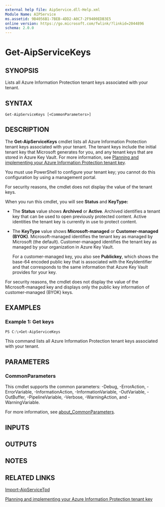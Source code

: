 ```yaml
---
external help file: AipService.dll-Help.xml
Module Name: AIPService
ms.assetid: 9B4056B1-7BEB-4DD2-A0C7-2F9400EDB3E5
online version: https://go.microsoft.com/fwlink/?linkid=2044896
schema: 2.0.0
---
```


# Get-AipServiceKeys

## SYNOPSIS
Lists all Azure Information Protection tenant keys associated with your tenant.

## SYNTAX

```
Get-AipServiceKeys [<CommonParameters>]
```

## DESCRIPTION
The **Get-AipServiceKeys** cmdlet lists all Azure Information Protection tenant keys associated with your tenant. The tenant keys include the initial tenant key that Microsoft generates for you, and any tenant keys that are stored in Azure Key Vault. For more information, see [Planning and implementing your Azure Information Protection tenant key](/information-protection/plan-design/plan-implement-tenant-key).

You must use PowerShell to configure your tenant key; you cannot do this configuration by using a management portal.

For security reasons, the cmdlet does not display the value of the tenant keys.

When you run this cmdlet, you will see **Status** and **KeyType:**

- The **Status** value shows **Archived** or **Active**. Archived identifies a tenant key that can be used to open previously protected content. Active identities the tenant key is currently in use to protect content.

- The **KeyType** value shows **Microsoft-managed** or **Customer-managed (BYOK)**. Microsoft-managed identifies the tenant key as managed by Microsoft (the default). Customer-managed identifies the tenant key as managed by your organization in Azure Key Vault. 

    For a customer-managed key, you also see **Publickey**, which shows the base-64 encoded public key that is associated with the KeyIdentifier and that corresponds to the same information that Azure Key Vault provides for your key.

For security reasons, the cmdlet does not display the value of the Microsoft-managed key and displays only the public key information of customer-managed (BYOK) keys.

## EXAMPLES

### Example 1: Get keys
```
PS C:\>Get-AipServiceKeys
```

This command lists all Azure Information Protection tenant keys associated with your tenant.

## PARAMETERS

### CommonParameters
This cmdlet supports the common parameters: -Debug, -ErrorAction, -ErrorVariable, -InformationAction, -InformationVariable, -OutVariable, -OutBuffer, -PipelineVariable, -Verbose, -WarningAction, and -WarningVariable. 

For more information, see [about_CommonParameters](/powershell/module/microsoft.powershell.core/about/about_commonparameters).

## INPUTS

## OUTPUTS

## NOTES

## RELATED LINKS

[Import-AipServiceTpd](./Import-AipServiceTpd.md)

[Planning and implementing your Azure Information Protection tenant key](/information-protection/plan-design/plan-implement-tenant-key)